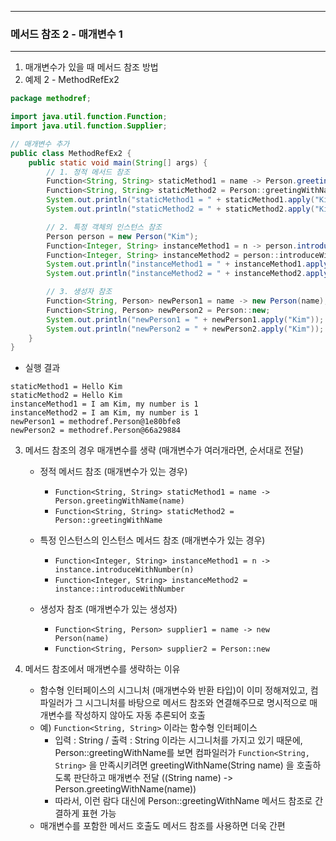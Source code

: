 -----
### 메서드 참조 2 - 매개변수 1
-----
1. 매개변수가 있을 때 메서드 참조 방법
2. 예제 2 - MethodRefEx2
```java
package methodref;

import java.util.function.Function;
import java.util.function.Supplier;

// 매개변수 추가
public class MethodRefEx2 {
    public static void main(String[] args) {
        // 1. 정적 메서드 참조
        Function<String, String> staticMethod1 = name -> Person.greetingWithName(name);
        Function<String, String> staticMethod2 = Person::greetingWithName;
        System.out.println("staticMethod1 = " + staticMethod1.apply("Kim"));
        System.out.println("staticMethod2 = " + staticMethod2.apply("Kim"));

        // 2. 특정 객체의 인스턴스 참조
        Person person = new Person("Kim");
        Function<Integer, String> instanceMethod1 = n -> person.introduceWithNumber(n);
        Function<Integer, String> instanceMethod2 = person::introduceWithNumber;
        System.out.println("instanceMethod1 = " + instanceMethod1.apply(1));
        System.out.println("instanceMethod2 = " + instanceMethod2.apply(1));

        // 3. 생성자 참조
        Function<String, Person> newPerson1 = name -> new Person(name);
        Function<String, Person> newPerson2 = Person::new;
        System.out.println("newPerson1 = " + newPerson1.apply("Kim"));
        System.out.println("newPerson2 = " + newPerson2.apply("Kim"));
    }
}
```

  - 실행 결과
```
staticMethod1 = Hello Kim
staticMethod2 = Hello Kim
instanceMethod1 = I am Kim, my number is 1
instanceMethod2 = I am Kim, my number is 1
newPerson1 = methodref.Person@1e80bfe8
newPerson2 = methodref.Person@66a29884
```

3. 메서드 참조의 경우 매개변수를 생략 (매개변수가 여러개라면, 순서대로 전달)
   - 정적 메서드 참조 (매개변수가 있는 경우)
     + ```Function<String, String> staticMethod1 = name -> Person.greetingWithName(name)```
     + ```Function<String, String> staticMethod2 = Person::greetingWithName```

   - 특정 인스턴스의 인스턴스 메서드 참조 (매개변수가 있는 경우)
     + ```Function<Integer, String> instanceMethod1 = n -> instance.introduceWithNumber(n)```
     + ```Function<Integer, String> instanceMethod2 = instance::introduceWithNumber```

   - 생성자 참조 (매개변수가 있는 생성자)
     + ```Function<String, Person> supplier1 = name -> new Person(name)```
     + ```Function<String, Person> supplier2 = Person::new```

4. 메서드 참조에서 매개변수를 생략하는 이유
   - 함수형 인터페이스의 시그니처 (매개변수와 반환 타입)이 이미 정해져있고, 컴파일러가 그 시그니처를 바탕으로 메서드 참조와 연결해주므로 명시적으로 매개변수를 작성하지 않아도 자동 추론되어 호출
   - 예) ```Function<String, String>``` 이라는 함수형 인터페이스
       + 입력 : String / 출력 : String 이라는 시그니처를 가지고 있기 때문에, Person::greetingWithName를 보면 컴파일러가 ```Function<String, String>``` 을 만족시키려면 greetingWithName(String name) 을 호출하도록 판단하고 매개변수 전달 ((String name) -> Person.greetingWithName(name))
       + 따라서, 이런 람다 대신에 Person::greetingWithName 메서드 참조로 간결하게 표현 가능
   - 매개변수를 포함한 메서드 호출도 메서드 참조를 사용하면 더욱 간편
